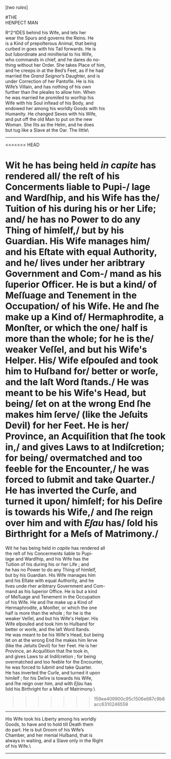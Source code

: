 [*two rules*]

#THE\
HENPECT MAN

R^2^IDES behind his Wife, and lets her\
wear the Spurs and governs the Reins.  He\
is a Kind of prepoſterous Animal, that being\
curbed in goes with his Tail forwards.  He is\
but ſubordinate and miniſterial to his Wife,\
who commands in chief, and he dares do no-\
thing without her Order. She takes Place of him,\
and he creeps in at the Bed’s Feet, as if he had\
married the *Grand Seignor*’s Daughter, and is\
under Correction of her Pantofle.  He is his\
Wife’s Villain, and has nothing of his own\
further than ſhe pleaſes to allow him.  When\
he was married he promiſed to worſhip his\
Wife with his Soul inſtead of his Body, and\
endowed her among his worldly Goods with his\
Humanity.  He changed Sexes with his Wife,\
and put off the old Man to put on the new\
Woman.  She ſits as the Helm, and he does\
but tug like a Slave at the Oar.  The little\


---


<<<<<<< HEAD

Wit he has being held *in capite* has rendered all/
the reſt of his Concerments liable to Pupi-/
lage and Wardſhip, and his Wife has the/
Tuition of his during his or her Life; and/
he has no Power to do any Thing of himſelf,/
but by his Guardian. His Wife manages him/
and his Eſtate with equal Authority, and he/
lives under her aribtrary Government and Com-/
mand as his ſuperior Officer. He is but a kind/
of Meſſuage and Tenement in the Occupation/
of his Wife. He and ſhe make up a Kind of/
 Hermaphrodite, a Monſter, or which the one/
 half is more than the whole; for he is the/
 weaker Veſſel, and but his Wife's Helper. His/
 Wife eſpouſed and took him to Huſband for/
 better or worſe, and the laſt Word ſtands./
 He was meant to be his Wife's Head, but being/
 ſet on at the wrong End ſhe makes him ſerve/
 (like the Jeſuits Devil) for her Feet. He is her/
 Province, an Acquiſition that ſhe took in,/
 and gives Laws to at Indiſcretion; for being/
 overmatched and too feeble for the Encounter,/
 he was forced to ſubmit and take Quarter./
 He has inverted the Curſe, and turned it upon/
 himſelf; for his Deſire is towards his Wife,/
 and ſhe reign over him and with *Eſau* has/
 ſold his Birthright for a Meſs of Matrimony./
=======
Wit he has being held *in capite* has rendered all\
the reſt of his Concerments liable to Pupi-\
lage and Wardſhip, and his Wife has the\
Tuition of his during his or her Life ; and\
he has no Power to do any Thing of himſelf,\
but by his Guardian.  His Wife manages him\
and his Eſtate with equal Authority, and he\
lives unde rher aribtrary Government and Com-\
mand as his ſuperior Office.  He is but a kind\
of Meſſuage and Tenement in the Occupation\
of his Wife.  He and ſhe make up a Kind of\
Hermaphrodite, a Monſter, or which the one\
half is more than the whole ; for he is the\
weaker Veſſel, and but his Wife's Helper.  His\
Wife eſpouſed and took him to Huſband for\
better or worſe, and the laſt Word ſtands.\
He was meant to be his Wife's Head, but being\
ſet on at the wrong End ſhe makes him ſerve\
(like the Jeſuits Devil) for her Feet.  He is her\
Province, an Acquiſition that ſhe took in,\
and gives Laws to at Indiſcretion ; for being\
overmatched and too feeble for the Encounter,\
he was forced to ſubmit and take Quarter.\
He has inverted the Curſe, and turned it upon\
himſelf ; for his Deſire is towards his Wife,\
and ſhe reign over him, and with *Eſau* has\
ſold his Birthright for a Meſs of Matrimony.\
>>>>>>> 159ee409900c95c1506e687c9b8acc6310246559


---


His Wife took his Liberty among his worldly\
Goods, to have and to hold till Death them\
do part.  He is but Groom of his Wife’s\
Chamber, and her menial Huſband, that is\
always in waiting, and a Slave only in the Right\
of his Wife.\


---


